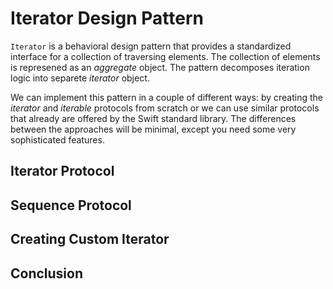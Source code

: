 # Iterator Design Pattern
`Iterator` is a behavioral design pattern that provides a standardized interface for a collection of traversing elements. The collection of elements is represened as an *aggregate* object. The pattern decomposes iteration logic into separete *iterator* object. 

We can implement this pattern in a couple of different ways: by creating the *iterator* and *iterable* protocols from scratch or we can use similar protocols that already are offered by the Swift standard library. The differences between the approaches will be minimal, except you need some very sophisticated features. 

## Iterator Protocol

## Sequence Protocol

## Creating Custom Iterator

## Conclusion
